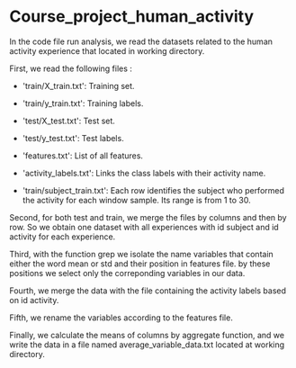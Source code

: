 # Course_project_human_activity
In the code file run analysis, we read the datasets related to the human activity experience that located in working directory.

First, we read the following files :

- 'train/X_train.txt': Training set.

- 'train/y_train.txt': Training labels.

- 'test/X_test.txt': Test set.

- 'test/y_test.txt': Test labels.

- 'features.txt': List of all features.

- 'activity_labels.txt': Links the class labels with their activity name.

- 'train/subject_train.txt': Each row identifies the subject who performed the   activity for each window sample. Its range is from 1 to 30. 

Second, for both test and train, we merge the files by columns and then by row.
So we obtain one dataset with all experiences with id subject and id activity for each experience.

Third, with the function grep we isolate the name variables that contain either the word mean or std and their position in features file. by these positions we select only the correponding variables in our data.

Fourth, we merge the data with the file containing the activity labels based on id activity.

Fifth, we rename the variables according to the features file.

Finally, we calculate the means of columns by aggregate function, and we write the data in a file named average_variable_data.txt located at working directory.
